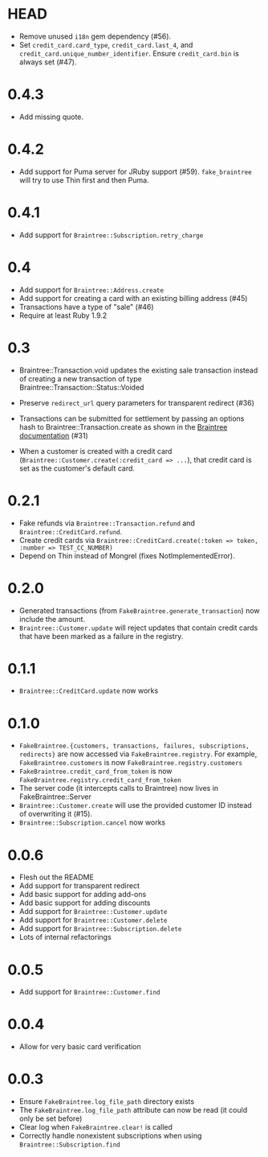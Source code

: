 # HEAD

* Remove unused `i18n` gem dependency (#56).
* Set `credit_card.card_type`, `credit_card.last_4`, and
  `credit_card.unique_number_identifier`. Ensure `credit_card.bin` is always
  set (#47).

# 0.4.3

* Add missing quote.

# 0.4.2

* Add support for Puma server for JRuby support (#59). `fake_braintree` will
  try to use Thin first and then Puma.

# 0.4.1

* Add support for `Braintree::Subscription.retry_charge`

# 0.4

* Add support for `Braintree::Address.create`
* Add support for creating a card with an existing billing address (#45)
* Transactions have a type of "sale" (#46)
* Require at least Ruby 1.9.2

# 0.3

* Braintree::Transaction.void updates the existing sale transaction instead of
  creating a new transaction of type Braintree::Transaction::Status::Voided

* Preserve `redirect_url` query parameters for transparent redirect (#36)

* Transactions can be submitted for settlement by passing an options hash to
  Braintree::Transaction.create as shown in the [Braintree documentation](https://www.braintreepayments.com/docs/ruby/transactions/create#full_example) (#31)

* When a customer is created with a credit card
  (`Braintree::Customer.create(:credit_card => ...`), that credit card is set as
  the customer's default card.

# 0.2.1
* Fake refunds via `Braintree::Transaction.refund` and
  `Braintree::CreditCard.refund`.
* Create credit cards via `Braintree::CreditCard.create(:token => token,
  :number => TEST_CC_NUMBER)`
* Depend on Thin instead of Mongrel (fixes NotImplementedError).

# 0.2.0
* Generated transactions (from `FakeBraintree.generate_transaction`) now include
  the amount.
* `Braintree::Customer.update` will reject updates that contain credit cards that
  have been marked as a failure in the registry.

# 0.1.1
* `Braintree::CreditCard.update` now works

# 0.1.0
* `FakeBraintree.{customers, transactions, failures, subscriptions, redirects}`
  are now accessed via `FakeBraintree.registry`. For example,
  `FakeBraintree.customers` is now `FakeBraintree.registry.customers`
* `FakeBraintree.credit_card_from_token` is now `FakeBraintree.registry.credit_card_from_token`
* The server code (it intercepts calls to Braintree) now lives in FakeBraintree::Server
* `Braintree::Customer.create` will use the provided customer ID instead of
  overwriting it (#15).
* `Braintree::Subscription.cancel` now works

# 0.0.6
* Flesh out the README
* Add support for transparent redirect
* Add basic support for adding add-ons
* Add basic support for adding discounts
* Add support for `Braintree::Customer.update`
* Add support for `Braintree::Customer.delete`
* Add support for `Braintree::Subscription.delete`
* Lots of internal refactorings

# 0.0.5
* Add support for `Braintree::Customer.find`

# 0.0.4
* Allow for very basic card verification

# 0.0.3
* Ensure `FakeBraintree.log_file_path` directory exists
* The `FakeBraintree.log_file_path` attribute can now be read (it could only be set before)
* Clear log when `FakeBraintree.clear!` is called
* Correctly handle nonexistent subscriptions when using
  `Braintree::Subscription.find`
